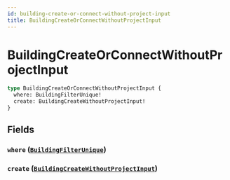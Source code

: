 ```yaml
---
id: building-create-or-connect-without-project-input
title: BuildingCreateOrConnectWithoutProjectInput
---
```


 # BuildingCreateOrConnectWithoutProjectInput





```graphql
type BuildingCreateOrConnectWithoutProjectInput {
  where: BuildingFilterUnique!
  create: BuildingCreateWithoutProjectInput!
}
```


## Fields

### `where` ([`BuildingFilterUnique`](/inputs/building-filter-unique))




### `create` ([`BuildingCreateWithoutProjectInput`](/inputs/building-create-without-project-input))






